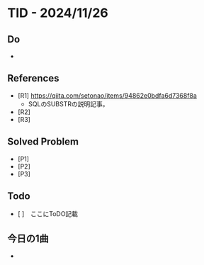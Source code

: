 # TID - 2024/11/26
<!--
## Learnings
- 
- 
-->


## Do
- 

## References
- [R1] https://qiita.com/setonao/items/94862e0bdfa6d7368f8a
  - SQLのSUBSTRの説明記事。  
- [R2] 
- [R3] 

## Solved Problem
- [P1] 
- [P2] 
- [P3] 


## Todo
- [ ]　ここにToDO記載

## 今日の1曲
- 
